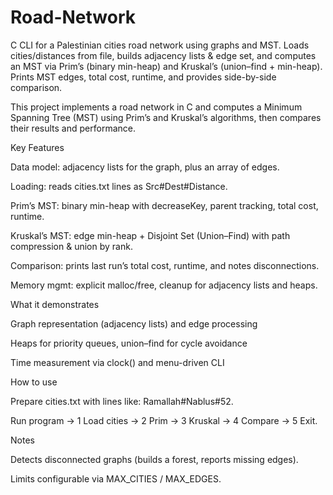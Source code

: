 # Road-Network
C CLI for a Palestinian cities road network using graphs and MST. Loads cities/distances from file, builds adjacency lists &amp; edge set, and computes an MST via Prim’s (binary min-heap) and Kruskal’s (union–find + min-heap). Prints MST edges, total cost, runtime, and provides side-by-side comparison.

This project implements a road network in C and computes a Minimum Spanning Tree (MST) using Prim’s and Kruskal’s algorithms, then compares their results and performance.

Key Features

Data model: adjacency lists for the graph, plus an array of edges.

Loading: reads cities.txt lines as Src#Dest#Distance.

Prim’s MST: binary min-heap with decreaseKey, parent tracking, total cost, runtime.

Kruskal’s MST: edge min-heap + Disjoint Set (Union–Find) with path compression & union by rank.

Comparison: prints last run’s total cost, runtime, and notes disconnections.

Memory mgmt: explicit malloc/free, cleanup for adjacency lists and heaps.

What it demonstrates

Graph representation (adjacency lists) and edge processing

Heaps for priority queues, union–find for cycle avoidance

Time measurement via clock() and menu-driven CLI

How to use

Prepare cities.txt with lines like: Ramallah#Nablus#52.

Run program → 1 Load cities → 2 Prim → 3 Kruskal → 4 Compare → 5 Exit.

Notes

Detects disconnected graphs (builds a forest, reports missing edges).

Limits configurable via MAX_CITIES / MAX_EDGES.
